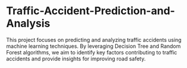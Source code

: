 # Traffic-Accident-Prediction-and-Analysis
This project focuses on predicting and analyzing traffic accidents using machine learning techniques. By leveraging Decision Tree and Random Forest algorithms, we aim to identify key factors contributing to traffic accidents and provide insights for improving road safety.
